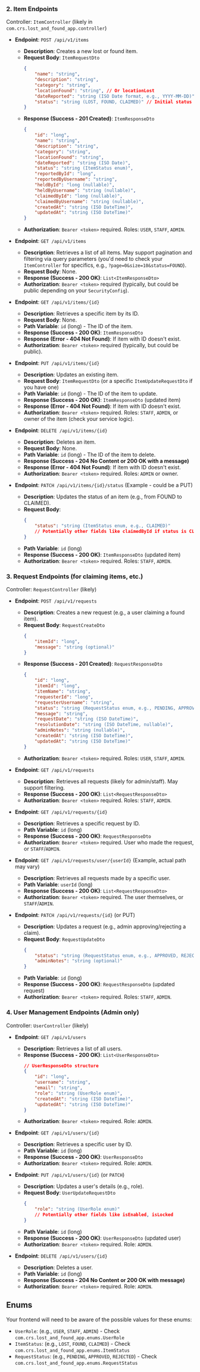 ### 2. Item Endpoints

Controller: `ItemController` (likely in `com.crs.lost_and_found_app.controller`)

*   **Endpoint**: `POST /api/v1/items`
    *   **Description**: Creates a new lost or found item.
    *   **Request Body**: `ItemRequestDto`
        ```json
        {
            "name": "string",
            "description": "string",
            "category": "string",
            "locationFound": "string", // Or locationLost
            "dateReported": "string (ISO Date format, e.g., YYYY-MM-DD)",
            "status": "string (LOST, FOUND, CLAIMED)" // Initial status
        }
        ```
    *   **Response (Success - 201 Created)**: `ItemResponseDto`
        ```json
        {
            "id": "long",
            "name": "string",
            "description": "string",
            "category": "string",
            "locationFound": "string",
            "dateReported": "string (ISO Date)",
            "status": "string (ItemStatus enum)",
            "reportedById": "long",
            "reportedByUsername": "string",
            "heldById": "long (nullable)",
            "heldByUsername": "string (nullable)",
            "claimedById": "long (nullable)",
            "claimedByUsername": "string (nullable)",
            "createdAt": "string (ISO DateTime)",
            "updatedAt": "string (ISO DateTime)"
        }
        ```
    *   **Authorization**: `Bearer <token>` required. Roles: `USER`, `STAFF`, `ADMIN`.

*   **Endpoint**: `GET /api/v1/items`
    *   **Description**: Retrieves a list of all items. May support pagination and filtering via query parameters (you'd need to check your `ItemController` for specifics, e.g., `?page=0&size=10&status=FOUND`).
    *   **Request Body**: None.
    *   **Response (Success - 200 OK)**: `List<ItemResponseDto>`
    *   **Authorization**: `Bearer <token>` required (typically, but could be public depending on your `SecurityConfig`).

*   **Endpoint**: `GET /api/v1/items/{id}`
    *   **Description**: Retrieves a specific item by its ID.
    *   **Request Body**: None.
    *   **Path Variable**: `id` (long) - The ID of the item.
    *   **Response (Success - 200 OK)**: `ItemResponseDto`
    *   **Response (Error - 404 Not Found)**: If item with ID doesn't exist.
    *   **Authorization**: `Bearer <token>` required (typically, but could be public).

*   **Endpoint**: `PUT /api/v1/items/{id}`
    *   **Description**: Updates an existing item.
    *   **Request Body**: `ItemRequestDto` (or a specific `ItemUpdateRequestDto` if you have one)
    *   **Path Variable**: `id` (long) - The ID of the item to update.
    *   **Response (Success - 200 OK)**: `ItemResponseDto` (updated item)
    *   **Response (Error - 404 Not Found)**: If item with ID doesn't exist.
    *   **Authorization**: `Bearer <token>` required. Roles: `STAFF`, `ADMIN`, or owner of the item (check your service logic).

*   **Endpoint**: `DELETE /api/v1/items/{id}`
    *   **Description**: Deletes an item.
    *   **Request Body**: None.
    *   **Path Variable**: `id` (long) - The ID of the item to delete.
    *   **Response (Success - 204 No Content or 200 OK with a message)**
    *   **Response (Error - 404 Not Found)**: If item with ID doesn't exist.
    *   **Authorization**: `Bearer <token>` required. Roles: `ADMIN` or owner.

*   **Endpoint**: `PATCH /api/v1/items/{id}/status` (Example - could be a PUT)
    *   **Description**: Updates the status of an item (e.g., from FOUND to CLAIMED).
    *   **Request Body**:
        ```json
        {
            "status": "string (ItemStatus enum, e.g., CLAIMED)"
            // Potentially other fields like claimedById if status is CLAIMED
        }
        ```
    *   **Path Variable**: `id` (long)
    *   **Response (Success - 200 OK)**: `ItemResponseDto` (updated item)
    *   **Authorization**: `Bearer <token>` required. Roles: `STAFF`, `ADMIN`.

### 3. Request Endpoints (for claiming items, etc.)

Controller: `RequestController` (likely)

*   **Endpoint**: `POST /api/v1/requests`
    *   **Description**: Creates a new request (e.g., a user claiming a found item).
    *   **Request Body**: `RequestCreateDto`
        ```json
        {
            "itemId": "long",
            "message": "string (optional)"
        }
        ```
    *   **Response (Success - 201 Created)**: `RequestResponseDto`
        ```json
        {
            "id": "long",
            "itemId": "long",
            "itemName": "string",
            "requesterId": "long",
            "requesterUsername": "string",
            "status": "string (RequestStatus enum, e.g., PENDING, APPROVED, REJECTED)",
            "message": "string",
            "requestDate": "string (ISO DateTime)",
            "resolutionDate": "string (ISO DateTime, nullable)",
            "adminNotes": "string (nullable)",
            "createdAt": "string (ISO DateTime)",
            "updatedAt": "string (ISO DateTime)"
        }
        ```
    *   **Authorization**: `Bearer <token>` required. Roles: `USER`, `STAFF`, `ADMIN`.

*   **Endpoint**: `GET /api/v1/requests`
    *   **Description**: Retrieves all requests (likely for admin/staff). May support filtering.
    *   **Response (Success - 200 OK)**: `List<RequestResponseDto>`
    *   **Authorization**: `Bearer <token>` required. Roles: `STAFF`, `ADMIN`.

*   **Endpoint**: `GET /api/v1/requests/{id}`
    *   **Description**: Retrieves a specific request by ID.
    *   **Path Variable**: `id` (long)
    *   **Response (Success - 200 OK)**: `RequestResponseDto`
    *   **Authorization**: `Bearer <token>` required. User who made the request, or `STAFF`/`ADMIN`.

*   **Endpoint**: `GET /api/v1/requests/user/{userId}` (Example, actual path may vary)
    *   **Description**: Retrieves all requests made by a specific user.
    *   **Path Variable**: `userId` (long)
    *   **Response (Success - 200 OK)**: `List<RequestResponseDto>`
    *   **Authorization**: `Bearer <token>` required. The user themselves, or `STAFF`/`ADMIN`.

*   **Endpoint**: `PATCH /api/v1/requests/{id}` (or PUT)
    *   **Description**: Updates a request (e.g., admin approving/rejecting a claim).
    *   **Request Body**: `RequestUpdateDto`
        ```json
        {
            "status": "string (RequestStatus enum, e.g., APPROVED, REJECTED)",
            "adminNotes": "string (optional)"
        }
        ```
    *   **Path Variable**: `id` (long)
    *   **Response (Success - 200 OK)**: `RequestResponseDto` (updated request)
    *   **Authorization**: `Bearer <token>` required. Roles: `STAFF`, `ADMIN`.

### 4. User Management Endpoints (Admin only)

Controller: `UserController` (likely)

*   **Endpoint**: `GET /api/v1/users`
    *   **Description**: Retrieves a list of all users.
    *   **Response (Success - 200 OK)**: `List<UserResponseDto>`
        ```json
        // UserResponseDto structure
        {
            "id": "long",
            "username": "string",
            "email": "string",
            "role": "string (UserRole enum)",
            "createdAt": "string (ISO DateTime)",
            "updatedAt": "string (ISO DateTime)"
        }
        ```
    *   **Authorization**: `Bearer <token>` required. Role: `ADMIN`.

*   **Endpoint**: `GET /api/v1/users/{id}`
    *   **Description**: Retrieves a specific user by ID.
    *   **Path Variable**: `id` (long)
    *   **Response (Success - 200 OK)**: `UserResponseDto`
    *   **Authorization**: `Bearer <token>` required. Role: `ADMIN`.

*   **Endpoint**: `PUT /api/v1/users/{id}` (or `PATCH`)
    *   **Description**: Updates a user's details (e.g., role).
    *   **Request Body**: `UserUpdateRequestDto`
        ```json
        {
            "role": "string (UserRole enum)"
            // Potentially other fields like isEnabled, isLocked
        }
        ```
    *   **Path Variable**: `id` (long)
    *   **Response (Success - 200 OK)**: `UserResponseDto` (updated user)
    *   **Authorization**: `Bearer <token>` required. Role: `ADMIN`.

*   **Endpoint**: `DELETE /api/v1/users/{id}`
    *   **Description**: Deletes a user.
    *   **Path Variable**: `id` (long)
    *   **Response (Success - 204 No Content or 200 OK with message)**
    *   **Authorization**: `Bearer <token>` required. Role: `ADMIN`.

## Enums

Your frontend will need to be aware of the possible values for these enums:

*   `UserRole`: (e.g., `USER`, `STAFF`, `ADMIN`) - Check `com.crs.lost_and_found_app.enums.UserRole`
*   `ItemStatus`: (e.g., `LOST`, `FOUND`, `CLAIMED`) - Check `com.crs.lost_and_found_app.enums.ItemStatus`
*   `RequestStatus`: (e.g., `PENDING`, `APPROVED`, `REJECTED`) - Check `com.crs.lost_and_found_app.enums.RequestStatus`
